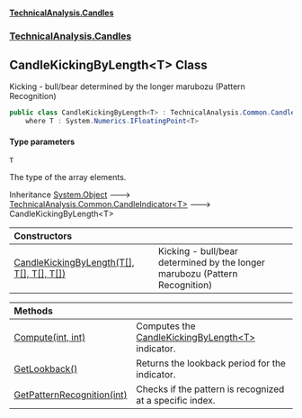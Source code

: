 #### [TechnicalAnalysis\.Candles](Atypical.TechnicalAnalysis.Candles.md 'Atypical\.TechnicalAnalysis\.Candles')
### [TechnicalAnalysis\.Candles](Atypical.TechnicalAnalysis.Candles.md#TechnicalAnalysis.Candles 'TechnicalAnalysis\.Candles')

## CandleKickingByLength\<T\> Class

Kicking \- bull/bear determined by the longer marubozu \(Pattern Recognition\)

```csharp
public class CandleKickingByLength<T> : TechnicalAnalysis.Common.CandleIndicator<T>
    where T : System.Numerics.IFloatingPoint<T>
```
#### Type parameters

<a name='TechnicalAnalysis.Candles.CandleKickingByLength_T_.T'></a>

`T`

The type of the array elements\.

Inheritance [System\.Object](https://docs.microsoft.com/en-us/dotnet/api/System.Object 'System\.Object') &#129106; [TechnicalAnalysis\.Common\.CandleIndicator&lt;](https://docs.microsoft.com/en-us/dotnet/api/TechnicalAnalysis.Common.CandleIndicator-1 'TechnicalAnalysis\.Common\.CandleIndicator\`1')[T](CandleKickingByLength_T_.md#TechnicalAnalysis.Candles.CandleKickingByLength_T_.T 'TechnicalAnalysis\.Candles\.CandleKickingByLength\<T\>\.T')[&gt;](https://docs.microsoft.com/en-us/dotnet/api/TechnicalAnalysis.Common.CandleIndicator-1 'TechnicalAnalysis\.Common\.CandleIndicator\`1') &#129106; CandleKickingByLength\<T\>

| Constructors | |
| :--- | :--- |
| [CandleKickingByLength\(T\[\], T\[\], T\[\], T\[\]\)](CandleKickingByLength_T_.CandleKickingByLength(T[],T[],T[],T[]).md 'TechnicalAnalysis\.Candles\.CandleKickingByLength\<T\>\.CandleKickingByLength\(T\[\], T\[\], T\[\], T\[\]\)') | Kicking \- bull/bear determined by the longer marubozu \(Pattern Recognition\) |

| Methods | |
| :--- | :--- |
| [Compute\(int, int\)](CandleKickingByLength_T_.Compute(int,int).md 'TechnicalAnalysis\.Candles\.CandleKickingByLength\<T\>\.Compute\(int, int\)') | Computes the [CandleKickingByLength&lt;T&gt;](CandleKickingByLength_T_.md 'TechnicalAnalysis\.Candles\.CandleKickingByLength\<T\>') indicator\. |
| [GetLookback\(\)](CandleKickingByLength_T_.GetLookback().md 'TechnicalAnalysis\.Candles\.CandleKickingByLength\<T\>\.GetLookback\(\)') | Returns the lookback period for the indicator\. |
| [GetPatternRecognition\(int\)](CandleKickingByLength_T_.GetPatternRecognition(int).md 'TechnicalAnalysis\.Candles\.CandleKickingByLength\<T\>\.GetPatternRecognition\(int\)') | Checks if the pattern is recognized at a specific index\. |
